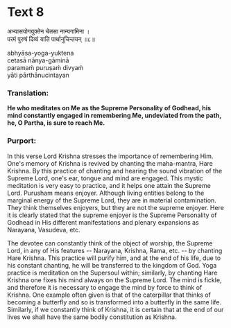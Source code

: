# Text 8

अभ्यासयोगयुक्तेन चेतसा नान्यगामिना ।  
परमं पुरुषं दिव्यं याति पार्थानुचिन्तयन् ॥८॥

abhyāsa-yoga-yuktena  
cetasā nānya-gāminā  
paramaḿ puruṣaḿ divyaḿ  
yāti pārthānucintayan



### Translation:

**He who meditates on Me as the Supreme Personality of Godhead, his mind constantly engaged in remembering Me, undeviated from the path, he, O Partha, is sure to reach Me.**

### Purport:

In this verse Lord Krishna stresses the importance of remembering Him. One's memory of Krishna is revived by chanting the maha-mantra, Hare Krishna. By this practice of chanting and hearing the sound vibration of the Supreme Lord, one's ear, tongue and mind are engaged. This mystic meditation is very easy to practice, and it helps one attain the Supreme Lord. Purusham means enjoyer. Although living entities belong to the marginal energy of the Supreme Lord, they are in material contamination. They think themselves enjoyers, but they are not the supreme enjoyer. Here it is clearly stated that the supreme enjoyer is the Supreme Personality of Godhead in His different manifestations and plenary expansions as Narayana, Vasudeva, etc.

The devotee can constantly think of the object of worship, the Supreme Lord, in any of His features -- Narayana, Krishna, Rama, etc. -- by chanting Hare Krishna. This practice will purify him, and at the end of his life, due to his constant chanting, he will be transferred to the kingdom of God. Yoga practice is meditation on the Supersoul within; similarly, by chanting Hare Krishna one fixes his mind always on the Supreme Lord. The mind is fickle, and therefore it is necessary to engage the mind by force to think of Krishna. One example often given is that of the caterpillar that thinks of becoming a butterfly and so is transformed into a butterfly in the same life. Similarly, if we constantly think of Krishna, it is certain that at the end of our lives we shall have the same bodily constitution as Krishna.